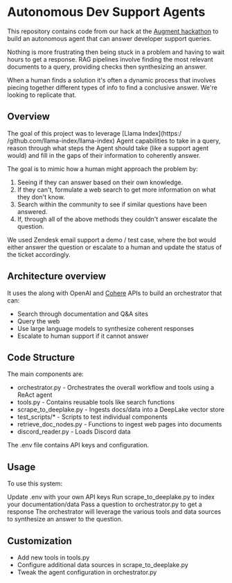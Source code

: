 # Autonomous Dev Support Agents 

This repository contains code from our hack at the [Augment hackathon](https://www.augmenthack.xyz/) to build an autonomous agent that can answer developer support queries.

Nothing is more frustrating then being stuck in a problem and having to wait hours to get a response. RAG pipelines involve finding the most relevant documents to a query, providing checks then synthesizing an answer. 

When a human finds a solution it's often a dynamic process that involves piecing together different types of info to find a conclusive answer. We're looking to replicate that.

## Overview

The goal of this project was to leverage [Llama Index](https:/ /github.com/llama-index/llama-index) Agent capabilities to take in a query, reason through what steps the Agent should take (like a support agent would) and fill in the gaps of their information to coherently answer. 

The goal is to mimic how a human might approach the problem by:
1) Seeing if they can answer based on their own knowledge.
2) If they can't, formulate a web search to get more information on what they don't know.
3) Search within the community to see if similar questions have been answered.
4) If, through all of the above methods they couldn't answer escalate the question.

We used Zendesk email support a demo / test case, where the bot would either answer the question or escalate to a human and update the status of the ticket accordingly. 


## Architecture overview
 

It uses the  along with OpenAI and [Cohere](https://cohere.com/) APIs to build an orchestrator that can:

- Search through documentation and Q&A sites
- Query the web
- Use large language models to synthesize coherent responses
- Escalate to human support if it cannot answer

## Code Structure

The main components are:

- orchestrator.py - Orchestrates the overall workflow and tools using a ReAct agent
- tools.py - Contains reusable tools like search functions
- scrape_to_deeplake.py - Ingests docs/data into a DeepLake vector store
- test_scripts/* - Scripts to test individual components
- retrieve_doc_nodes.py - Functions to ingest web pages into documents
- discord_reader.py - Loads Discord data

The .env file contains API keys and configuration.

## Usage

To use this system:

Update .env with your own API keys
Run scrape_to_deeplake.py to index your documentation/data
Pass a question to orchestrator.py to get a response
The orchestrator will leverage the various tools and data sources to synthesize an answer to the question.

## Customization

- Add new tools in tools.py
- Configure additional data sources in scrape_to_deeplake.py
- Tweak the agent configuration in orchestrator.py

